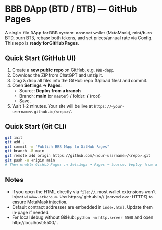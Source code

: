 # BBB DApp (BTD / BTB) — GitHub Pages

A single-file DApp for BBB system: connect wallet (MetaMask), mint/burn BTD, burn BTB, rebase both tokens, and set prices/annual rate via Config.
This repo is **ready for GitHub Pages**.

## Quick Start (GitHub UI)
1. Create a **new public repo** on GitHub, e.g. `BBB-dapp`.
2. Download the ZIP from ChatGPT and unzip it.
3. Drag & drop all files into the GitHub repo (Upload files) and commit.
4. Open **Settings → Pages**:
   - Source: **Deploy from a branch**
   - Branch: **main** (or `master`) / folder: **/** (root)
   - Save.
5. Wait 1–2 minutes. Your site will be live at `https://<your-username>.github.io/<repo>/`.

## Quick Start (Git CLI)
```bash
git init
git add .
git commit -m "Publish BBB DApp to GitHub Pages"
git branch -M main
git remote add origin https://github.com/<your-username>/<repo>.git
git push -u origin main
# Then enable GitHub Pages in Settings → Pages → Source: Deploy from a branch (main / root)
```

## Notes
- If you open the HTML directly via `file://`, most wallet extensions won't inject `window.ethereum`.
  Use https://<your-username>.github.io/<repo>/ (served over HTTPS) to ensure MetaMask injection.
- Default contract addresses are embedded in `index.html`. Update them in-page if needed.
- For local debug without GitHub: `python -m http.server 5500` and open http://localhost:5500/ .
